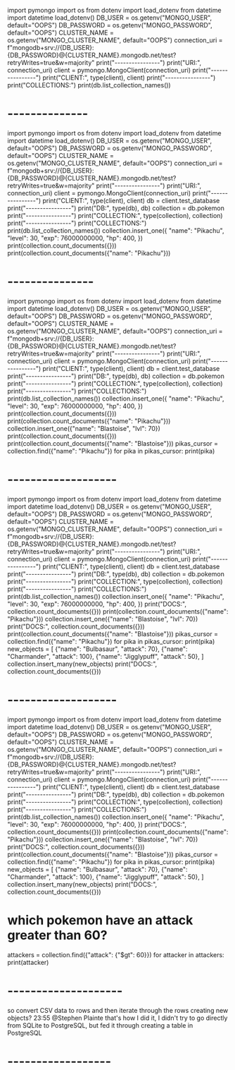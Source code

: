 import pymongo
import os
from dotenv import load_dotenv
from datetime import datetime
load_dotenv()
DB_USER = os.getenv("MONGO_USER", default="OOPS")
DB_PASSWORD = os.getenv("MONGO_PASSWORD", default="OOPS")
CLUSTER_NAME = os.getenv("MONGO_CLUSTER_NAME", default="OOPS")
connection_uri = f"mongodb+srv://{DB_USER}:{DB_PASSWORD}@{CLUSTER_NAME}.mongodb.net/test?retryWrites=true&w=majority"
print("----------------")
print("URI:", connection_uri)
client = pymongo.MongoClient(connection_uri)
print("----------------")
print("CLIENT:", type(client), client)
print("----------------")
print("COLLECTIONS:")
print(db.list_collection_names())
# --------------
import pymongo
import os
from dotenv import load_dotenv
from datetime import datetime
load_dotenv()
DB_USER = os.getenv("MONGO_USER", default="OOPS")
DB_PASSWORD = os.getenv("MONGO_PASSWORD", default="OOPS")
CLUSTER_NAME = os.getenv("MONGO_CLUSTER_NAME", default="OOPS")
connection_uri = f"mongodb+srv://{DB_USER}:{DB_PASSWORD}@{CLUSTER_NAME}.mongodb.net/test?retryWrites=true&w=majority"
print("----------------")
print("URI:", connection_uri)
client = pymongo.MongoClient(connection_uri)
print("----------------")
print("CLIENT:", type(client), client)
db = client.test_database
print("----------------")
print("DB:", type(db), db)
collection = db.pokemon
print("----------------")
print("COLLECTION:", type(collection), collection)
print("----------------")
print("COLLECTIONS:")
print(db.list_collection_names())
collection.insert_one({
    "name": "Pikachu",
    "level": 30,
    "exp": 76000000000,
    "hp": 400,
})
print(collection.count_documents({}))
print(collection.count_documents({"name": "Pikachu"}))
# ---------------
import pymongo
import os
from dotenv import load_dotenv
from datetime import datetime
load_dotenv()
DB_USER = os.getenv("MONGO_USER", default="OOPS")
DB_PASSWORD = os.getenv("MONGO_PASSWORD", default="OOPS")
CLUSTER_NAME = os.getenv("MONGO_CLUSTER_NAME", default="OOPS")
connection_uri = f"mongodb+srv://{DB_USER}:{DB_PASSWORD}@{CLUSTER_NAME}.mongodb.net/test?retryWrites=true&w=majority"
print("----------------")
print("URI:", connection_uri)
client = pymongo.MongoClient(connection_uri)
print("----------------")
print("CLIENT:", type(client), client)
db = client.test_database
print("----------------")
print("DB:", type(db), db)
collection = db.pokemon
print("----------------")
print("COLLECTION:", type(collection), collection)
print("----------------")
print("COLLECTIONS:")
print(db.list_collection_names())
collection.insert_one({
    "name": "Pikachu",
    "level": 30,
    "exp": 76000000000,
    "hp": 400,
})
print(collection.count_documents({}))
print(collection.count_documents({"name": "Pikachu"}))
collection.insert_one({"name": "Blastoise", "lvl": 70})
print(collection.count_documents({}))
print(collection.count_documents({"name": "Blastoise"}))
pikas_cursor = collection.find({"name": "Pikachu"})
for pika in pikas_cursor:
    print(pika)
# -------------------
import pymongo
import os
from dotenv import load_dotenv
from datetime import datetime
load_dotenv()
DB_USER = os.getenv("MONGO_USER", default="OOPS")
DB_PASSWORD = os.getenv("MONGO_PASSWORD", default="OOPS")
CLUSTER_NAME = os.getenv("MONGO_CLUSTER_NAME", default="OOPS")
connection_uri = f"mongodb+srv://{DB_USER}:{DB_PASSWORD}@{CLUSTER_NAME}.mongodb.net/test?retryWrites=true&w=majority"
print("----------------")
print("URI:", connection_uri)
client = pymongo.MongoClient(connection_uri)
print("----------------")
print("CLIENT:", type(client), client)
db = client.test_database
print("----------------")
print("DB:", type(db), db)
collection = db.pokemon
print("----------------")
print("COLLECTION:", type(collection), collection)
print("----------------")
print("COLLECTIONS:")
print(db.list_collection_names())
collection.insert_one({
    "name": "Pikachu",
    "level": 30,
    "exp": 76000000000,
    "hp": 400,
})
print("DOCS:", collection.count_documents({}))
print(collection.count_documents({"name": "Pikachu"}))
collection.insert_one({"name": "Blastoise", "lvl": 70})
print("DOCS:", collection.count_documents({}))
print(collection.count_documents({"name": "Blastoise"}))
pikas_cursor = collection.find({"name": "Pikachu"})
for pika in pikas_cursor:
    print(pika)
new_objects = [
    {"name": "Bulbasaur", "attack": 70},
    {"name": "Charmander", "attack": 100},
    {"name": "Jigglypuff", "attack": 50},
]
collection.insert_many(new_objects)
print("DOCS:", collection.count_documents({}))
# -------------------
import pymongo
import os
from dotenv import load_dotenv
from datetime import datetime
load_dotenv()
DB_USER = os.getenv("MONGO_USER", default="OOPS")
DB_PASSWORD = os.getenv("MONGO_PASSWORD", default="OOPS")
CLUSTER_NAME = os.getenv("MONGO_CLUSTER_NAME", default="OOPS")
connection_uri = f"mongodb+srv://{DB_USER}:{DB_PASSWORD}@{CLUSTER_NAME}.mongodb.net/test?retryWrites=true&w=majority"
print("----------------")
print("URI:", connection_uri)
client = pymongo.MongoClient(connection_uri)
print("----------------")
print("CLIENT:", type(client), client)
db = client.test_database
print("----------------")
print("DB:", type(db), db)
collection = db.pokemon
print("----------------")
print("COLLECTION:", type(collection), collection)
print("----------------")
print("COLLECTIONS:")
print(db.list_collection_names())
collection.insert_one({
    "name": "Pikachu",
    "level": 30,
    "exp": 76000000000,
    "hp": 400,
})
print("DOCS:", collection.count_documents({}))
print(collection.count_documents({"name": "Pikachu"}))
collection.insert_one({"name": "Blastoise", "lvl": 70})
print("DOCS:", collection.count_documents({}))
print(collection.count_documents({"name": "Blastoise"}))
pikas_cursor = collection.find({"name": "Pikachu"})
for pika in pikas_cursor:
    print(pika)
new_objects = [
    {"name": "Bulbasaur", "attack": 70},
    {"name": "Charmander", "attack": 100},
    {"name": "Jigglypuff", "attack": 50},
]
collection.insert_many(new_objects)
print("DOCS:", collection.count_documents({}))
# which pokemon have an attack greater than 60?
attackers = collection.find({"attack": {"$gt": 60}})
for attacker in attackers:
    print(attacker)

# --------------------
so convert CSV data to rows and then iterate through the rows creating new objects?
23:55
@Stephen Plainte that's how I did it, I didn't try to go directly from SQLite to PostgreSQL, but fed it through creating a table in PostgreSQL

# ------------------
